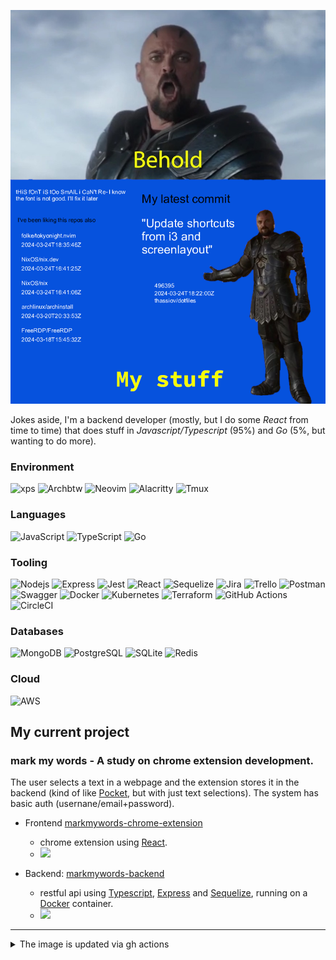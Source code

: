 ![behold my stuff](./behold-no-bg-latest.png)

Jokes aside, I'm a backend developer (mostly, but I do some <i>React</i> from time to time) that does stuff in <i>Javascript/Typescript</i> (95%) and <i>Go</i> (5%, but wanting to do more).

### Environment
![xps](https://img.shields.io/badge/dell-XPS%2013%20-007DB8?style=for-the-badge&logo=dell&logoColor=white)
![Archbtw](https://img.shields.io/badge/Arch_Linux-1793D1?style=for-the-badge&logo=arch-linux&logoColor=white)
![Neovim](https://img.shields.io/badge/NeoVim-%2357A143.svg?&style=for-the-badge&logo=neovim&logoColor=white)
![Alacritty](https://img.shields.io/badge/alacritty-F46D01?style=for-the-badge&logo=alacritty&logoColor=white)
![Tmux](https://img.shields.io/badge/tmux-1BB91F?style=for-the-badge&logo=tmux&logoColor=white)

### Languages
![JavaScript](https://img.shields.io/badge/javascript-%23323330.svg?style=for-the-badge&logo=javascript&logoColor=%23F7DF1E)
![TypeScript](https://img.shields.io/badge/typescript-%23007ACC.svg?style=for-the-badge&logo=typescript&logoColor=white)
![Go](https://img.shields.io/badge/Go-00ADD8?style=for-the-badge&logo=go&logoColor=white)

### Tooling
![Nodejs](https://img.shields.io/badge/Node.js-43853D?style=for-the-badge&logo=node.js&logoColor=white)
![Express](https://img.shields.io/badge/Express.js-404D59?style=for-the-badge)
![Jest](https://img.shields.io/badge/-jest-%23C21325?style=for-the-badge&logo=jest&logoColor=white)
![React](https://img.shields.io/badge/react-%2320232a.svg?style=for-the-badge&logo=react&logoColor=%2361DAFB)
![Sequelize](https://img.shields.io/badge/sequelize-323330?style=for-the-badge&logo=sequelize&logoColor=blue)
![Jira](https://img.shields.io/badge/jira-%230A0FFF.svg?style=for-the-badge&logo=jira&logoColor=white)
![Trello](https://img.shields.io/badge/Trello-%23026AA7.svg?style=for-the-badge&logo=Trello&logoColor=white)
![Postman](https://img.shields.io/badge/Postman-FF6C37?style=for-the-badge&logo=postman&logoColor=white)
![Swagger](https://img.shields.io/badge/Swagger-85EA2D?style=for-the-badge&logo=Swagger&logoColor=white)
![Docker](https://img.shields.io/badge/Docker-2CA5E0?style=for-the-badge&logo=docker&logoColor=white)
![Kubernetes](https://img.shields.io/badge/kubernetes-326ce5.svg?&style=for-the-badge&logo=kubernetes&logoColor=white)
![Terraform](https://img.shields.io/badge/terraform-%235835CC.svg?style=for-the-badge&logo=terraform&logoColor=white)
![GitHub Actions](https://img.shields.io/badge/github%20actions-%232671E5.svg?style=for-the-badge&logo=githubactions&logoColor=white)
![CircleCI](https://img.shields.io/badge/circle%20ci-%23161616.svg?style=for-the-badge&logo=circleci&logoColor=white)

### Databases
![MongoDB](https://img.shields.io/badge/MongoDB-4EA94B?style=for-the-badge&logo=mongodb&logoColor=white)
![PostgreSQL](https://img.shields.io/badge/PostgreSQL-316192?style=for-the-badge&logo=postgresql&logoColor=white)
![SQLite](https://img.shields.io/badge/SQLite-07405E?style=for-the-badge&logo=sqlite&logoColor=white)
![Redis](https://img.shields.io/badge/redis-%23DD0031.svg?style=for-the-badge&logo=redis&logoColor=white)

### Cloud
![AWS](https://img.shields.io/badge/Amazon_AWS-FF9900?style=for-the-badge&logo=amazonaws&logoColor=white)


## My current project

### mark my words - A study on chrome extension development.
The user selects a text in a webpage and the extension stores it in the backend (kind of like [Pocket](https://getpocket.com), but with just text selections).
The system has basic auth (usernane/email+password).

- Frontend [markmywords-chrome-extension](https://github.com/thassiov/markmywords-chrome-extension)
    - chrome extension using [React](https://react.dev/).
    - ![](https://github.com/thassiov/markmywords-chrome-extension/actions/workflows/test.yaml/badge.svg)

- Backend: [markmywords-backend](https://github.com/thassiov/markmywords-backend)
    - restful api using [Typescript](https://www.typescriptlang.org/), [Express](https://expressjs.com/) and [Sequelize](https://sequelize.org/), running on a [Docker](https://www.docker.com/) container.
    - ![](https://github.com/thassiov/markmywords-backend/actions/workflows/test.yaml/badge.svg)

--------------- 
<details>
  <summary>The image is updated via gh actions</summary>
  
  The idea behind it is:
  - call GitHub's REST API (using [@octokit/rest](https://octokit.github.io/rest.js/v20)) for the latests public acitivity in my account
  - filter the latest commit (message, sha, date, repo)
  - filter the 5 latest starred/watched repos (repo, date)
  - edit the [base image](./behold-no-bg.png) using [Jimp](https://github.com/jimp-dev/jimp) to place the text in the _correct_ spot
  - save a new copy of that image, making it overwrite [behold-no-bg-latest.png](./behold-no-bg-latest.png)
  - commit the changes via [this little action](.github/workflows/readme.yml)

  It runs every 10 minutes [or so](https://docs.github.com/en/actions/using-workflows/events-that-trigger-workflows#schedule) and when something changes compared to the last data fetch (in this case, the generated image is diff'ed, so there is that), we commit this changes and the new image is published.

  [The code that does it.](./src/index.ts)

Last updated at: Tue Mar 26 13:42:48 UTC 2024
![readme](https://github.com/thassiov/thassiov/actions/workflows/readme.yml/badge.svg)
</details>
